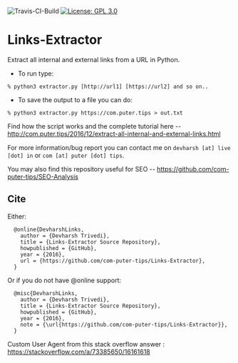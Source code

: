 ![Travis-CI-Build](https://travis-ci.org/devharsh/Links-Extractor.svg?branch=master) [![License: GPL 3.0](https://img.shields.io/badge/License-GPL-brightgreen)](https://opensource.org/licenses/gpl-license)

# Links-Extractor
Extract all internal and external links from a URL in Python.

- To run type:

```% python3 extractor.py [http://url1] [https://url2] and so on..```

- To save the output to a file you can do:

```% python3 extractor.py https://com.puter.tips > out.txt```

Find how the script works and the complete tutorial here -- http://com.puter.tips/2016/12/extract-all-internal-and-external-links.html

For more information/bug report you can contact me on ```devharsh [at] live [dot] in``` or ```com [at] puter [dot] tips```.

You may also find this repository useful for SEO -- https://github.com/com-puter-tips/SEO-Analysis

## Cite

Either:

```
  @online{DevharshLinks,
    author = {Devharsh Trivedi},
    title = {Links-Extractor Source Repository},
    howpublished = {GitHub},
    year = {2016},
    url = {https://github.com/com-puter-tips/Links-Extractor},
  }
```

Or if you do not have @online support:

```
  @misc{DevharshLinks,
    author = {Devharsh Trivedi},
    title = {Links-Extractor Source Repository},
    howpublished = {GitHub},
    year = {2016},
    note = {\url{https://github.com/com-puter-tips/Links-Extractor}},
  }
```


Custom User Agent from this stack overflow answer : https://stackoverflow.com/a/73385650/16161618